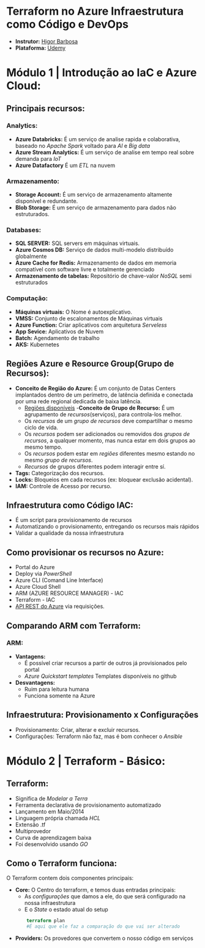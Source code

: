 # Terraform no Azure Infraestrutura como Código e DevOps
- **Instrutor:** [Higor Barbosa](https://www.linkedin.com/in/higor-barbosa/)
- **Plataforma:** [Udemy](https://www.udemy.com/course/terraformazure/)

# Módulo 1 | Introdução ao IaC e Azure Cloud:

## Principais recursos:

### Analytics:

- **Azure Databricks:** É um serviço de analise rapida e colaborativa, baseado no *Apache Spark* voltado para *AI* e *Big data*
- **Azure Stream Analytics:** É um serviço de analise em tempo real sobre demanda para *IoT*
- **Azure Datafactory** É um *ETL* na nuvem

### Armazenamento:

- **Storage Account:** É um serviço de armazenamento altamente disponível e redundante.
- **Blob Storage:** É um serviço de armazenamento para dados não estruturados.

### Databases:

- **SQL SERVER:** SQL servers em máquinas virtuais.
- **Azure Cosmos DB:** Serviço de dados multi-modelo distribuído globalmente
- **Azure Cache for Redis:** Armazenamento de dados em memoria compatível com software livre e totalmente gerenciado
- **Armazenamento de tabelas:** Repositório de chave-valor *NoSQL* semi estruturados

### Computação:

- **Máquinas virtuais:** O Nome é autoexplicativo.
- **VMSS:** Conjunto de escalonamentos de Máquinas virtuais
- **Azure Function:** Criar aplicativos com arquitetura *Serveless*
- **App Sevice:** Aplicativos de Nuvem
- **Batch:** Agendamento de trabalho
- **AKS:** Kubernetes

## Regiões Azure e Resource Group(Grupo de Recursos):

- **Conceito de Região do Azure:** É um conjunto de Datas Centers implantados dentro de um perímetro, de latência definida e conectada por uma rede regional dedicada de baixa latência.
    - [Regiões disponíveis](https://docs.microsoft.com/pt-br/azure/availability-zones/az-overview)
-**Conceito de Grupo de Recurso:** É um agrupamento de *recursos*(serviços), para controla-los melhor.
    - Os *recursos* de um *grupo de recursos* deve compartilhar o mesmo ciclo de vida.
    - Os *recursos* podem ser adicionados ou removidos dos *grupos de recursos*, a qualquer momento, mas nunca estar em dois grupos ao mesmo tempo.
    - Os *recursos* podem estar em *regiões* diferentes mesmo estando no mesmo *grupo de recursos*.
    - *Recursos* de grupos diferentes podem interagir entre sí. 
- **Tags:** Categorização dos recursos.
- **Locks:** Bloqueios em cada recursos (ex: bloquear exclusão acidental).
- **IAM:** Controle de Acesso por recurso.

## Infraestrutura como Código IAC:

- É um script para provisionamento de recursos
- Automatizando o provisionamento, entregando os recursos mais rápidos
- Validar a qualidade da nossa infraestrutura



## Como provisionar os recursos no Azure:

- Portal do Azure
- Deploy via *PowerShell*
- Azure CLI (Comand Line Interface)
- Azure Cloud Shell
- ARM (AZURE RESOURCE MANAGER) - IAC
- Terraform - IAC
- [API REST do Azure](https://docs.microsoft.com/en-us/rest/api/) via requisições.

## Comparando ARM com Terraform:

### **ARM:**

- **Vantagens:**
    - É possível criar recursos a partir de outros já provisionados pelo portal
    - *Azure Quickstart templates* Templates disponíveis no github
- **Desvantagens:**
    - Ruim para leitura humana
    - Funciona somente na Azure


## Infraestrutura: Provisionamento x Configurações

- Provisionamento: Criar, alterar e excluir recursos.
- Configurações: Terraform não faz, mas é bom conhecer o *Ansible*

# Módulo 2 | Terraform - Básico:

## Terraform:

- Significa de *Modelar a Terra*
- Ferramenta declarativa de provisionamento automatizado
- Lançamento em Maio/2014
- Linguagem própria chamada *HCL*
- Extensão .tf
- Multiprovedor
- Curva de aprendizagem baixa
- Foi desenvolvido usando *GO*

## Como o Terraform funciona:

O Terraform contem dois componentes principais:

- **Core:** O Centro do terraform, e temos duas entradas principais:
    - As *configurações* que damos a ele, do que será configurado na nossa infraestrutura
    - E o *State* o estado atual do setup
    ~~~terraform
        terraform plan
        #É aqui que ele faz a comparação do que vai ser alterado
    ~~~
- **Providers:** Os provedores que convertem o nosso código em serviços